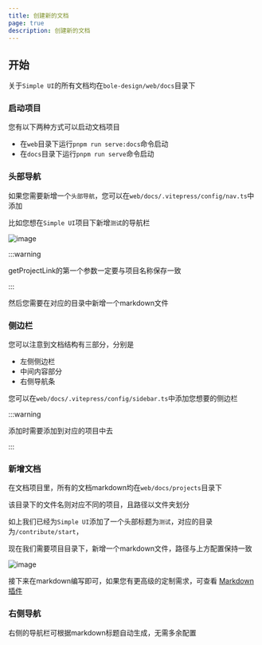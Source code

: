 ```yaml
---
title: 创建新的文档
page: true
description: 创建新的文档
---
```


## 开始

关于`Simple UI`的所有文档均在`bole-design/web/docs`目录下

### 启动项目

您有以下两种方式可以启动文档项目

- 在`web`目录下运行`pnpm run serve:docs`命令启动
- 在`docs`目录下运行`pnpm run serve`命令启动

### 头部导航

如果您需要新增一个`头部导航`，您可以在`web/docs/.vitepress/config/nav.ts`中添加

比如您想在`Simple UI`项目下新增`测试`的导航栏

![image](/simple-ui/docs/1.png)

:::warning

getProjectLink的第一个参数一定要与项目名称保存一致

:::

然后您需要在对应的目录中新增一个markdown文件

### 侧边栏

您可以注意到文档结构有三部分，分别是

- 左侧侧边栏
- 中间内容部分
- 右侧导航条

您可以在`web/docs/.vitepress/config/sidebar.ts`中添加您想要的侧边栏

:::warning

添加时需要添加到对应的项目中去

:::

### 新增文档

在文档项目里，所有的文档markdown均在`web/docs/projects`目录下

该目录下的文件名则对应不同的项目，且路径以文件夹划分

如上我们已经为`Simple UI`添加了一个头部标题为`测试`，对应的目录为`/contribute/start`，

现在我们需要项目目录下，新增一个markdown文件，路径与上方配置保持一致

![image](/simple-ui/docs/markdown.png)

接下来在markdown编写即可，如果您有更高级的定制需求，可查看 [Markdown插件](/projects/simple-ui/contribute/mk-plugin)

### 右侧导航

右侧的导航栏可根据markdown标题自动生成，无需多余配置
